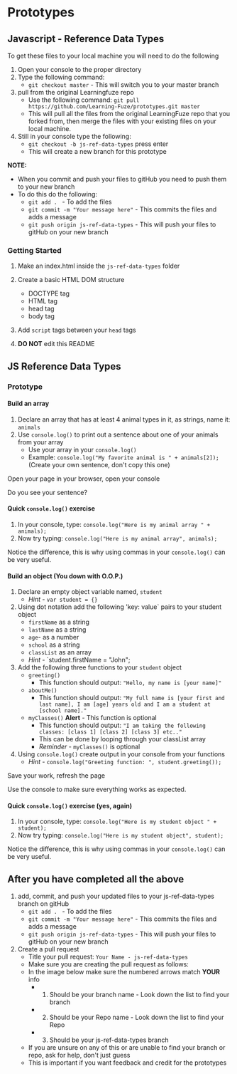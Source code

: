 # Prototypes

## Javascript - Reference Data Types

To get these files to your local machine you will need to do the following

1. Open your console to the proper directory
2. Type the following command:
	- `git checkout master` - This will switch you to your master branch
3. pull from the original Learningfuze repo
	- Use the following command:
		`git pull https://github.com/Learning-Fuze/prototypes.git master`
	- This will pull all the files from the original LearningFuze repo that you forked from, then merge the files with your existing files on your local machine.
4. Still in your console type the following: 
	- `git checkout -b js-ref-data-types` press enter
	- This will create a new branch for this prototype

**NOTE:**
- When you commit and push your files to gitHub you need to push them to your new branch
- To do this do the following:
	- `git add . ` - To add the files
	- `git commit -m "Your message here"` - This commits the files and adds a message
	- `git push origin js-ref-data-types` - This will push your files to gitHub on your new branch

### Getting Started

1. Make an index.html inside the `js-ref-data-types` folder

2. Create a basic HTML DOM structure
	- DOCTYPE tag
	- HTML tag
	- head tag
	- body tag

3. Add `script` tags between your `head` tags

4. **DO NOT** edit this README

## JS Reference Data Types

### Prototype

#### Build an array

1. Declare an array that has at least 4 animal types in it, as strings, name it: `animals`
2. Use `console.log()` to print out a sentence about one of your animals from your array
	- Use your array in your `console.log()`
	- Example: `console.log("My favorite animal is " + animals[2]);` (Create your own sentence, don't copy this one)

Open your page in your browser, open your console

Do you see your sentence?

#### Quick `console.log()` exercise

1. In your console, type: `console.log("Here is my animal array " + animals);`
2. Now try typing: `console.log("Here is my animal array", animals);`

Notice the difference, this is why using commas in your `console.log()` can be very useful.

#### Build an object (You down with O.O.P.)

1. Declare an empty object variable named, `student`
	- *Hint* - `var student = {}`
2. Using dot notation add the following 'key: value` pairs to your student object
	- `firstName` as a string
	- `lastName` as a string
	- `age`- as a number
	- `school` as a string
	- `classList` as an array
	- *Hint* - `student.firstName = "John";
3. Add the following three functions to your `student` object
	- `greeting()`
		- This function should output: `"Hello, my name is [your name]"`
	- `aboutMe()`
		- This function should output: `"My full name is [your first and last name], I am [age] years old and I am a student at [school name]."`
	- `myClasses()` **Alert** - This function is optional
		- This function should output: `"I am taking the following classes: [class 1] [class 2] [class 3] etc.."`
		- This can be done by looping through your classList array 
		- *Reminder* - `myClasses()` is optional
4. Using `console.log()` create output in your console from your functions
	- *Hint* - `console.log("Greeting function: ", student.greeting());`

Save your work, refresh the page

Use the console to make sure everything works as expected.

#### Quick `console.log()` exercise (yes, again)

1. In your console, type: `console.log("Here is my student object " + student);`
2. Now try typing: `console.log("Here is my student object", student);`

Notice the difference, this is why using commas in your `console.log()` can be very useful.

## After you have completed all the above

1. add, commit, and push your updated files to your js-ref-data-types branch on gitHub
	- `git add . ` - To add the files
	- `git commit -m "Your message here"` - This commits the files and adds a message
	- `git push origin js-ref-data-types` - This will push your files to gitHub on your new branch
2. Create a pull request
	- Title your pull request: `Your Name - js-ref-data-types`
	- Make sure you are creating the pull request as follows:
	- In the image below make sure the numbered arrows match **YOUR** info
		- 1. Should be your branch name - Look down the list to find your branch
		- 2. Should be your Repo name - Look down the list to find your Repo
		- 3. Should be your js-ref-data-types branch
	- If you are unsure on any of this or are unable to find your branch or repo, ask for help, don't just guess
	- This is important if you want feedback and credit for the prototypes 

<img src="https://github.com/Learning-Fuze/prototypes/blob/assets/assets/pr_js-ref-data-types.png?raw=true" alt="">